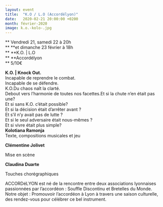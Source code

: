 ```yaml
---
layout: event
title:  "K.O / L.O (Accordélyon)"
date:   2020-02-21 20:00:00 +0200
month: février-2020
image: k.o.-kolo-.jpg
---
```


**
  Vendredi 21, samedi 22 à 20h  
** **et dimanche 23 février à 18h  
** **K.O. | L.O  
** **Accordélyon  
** 5/10€





<div>
  <strong>K.O. | Knock Out.</strong><br /> Incapable de reprendre le combat.<br /> Incapable de se défendre.<br /> K.O.Du chaos naît la clarté.<br /> Debout vers l’harmonie de toutes nos facettes.Et si la chute n’en était pas une?<br /> Et si sans K.O. c’était possible?<br /> Et si la décision était d’arrêter avant ?<br /> Et s’il n’y avait pas de lutte ?<br /> Et si le seul adversaire était nous-mêmes ?<br /> Et si vivre était plus simple?
</div>

<div>
  <strong>Kolotiana Ramonja</strong><br /> Texte, compositions musicales et jeu
</div>

**Clémentine Jolivet**

<div>
  Mise en scène
</div>

**Claudina Duarte**

<div>
  Touches chorégraphiques
</div>

ACCORDéLYON est né de la rencontre entre deux associations lyonnaises passionnées par l’accordéon : Souffle Discontinu et Bretelles du Monde. Notre objet : Promouvoir l’accordéon à Lyon à travers une saison culturelle, des rendez-vous pour célébrer ce bel instrument.